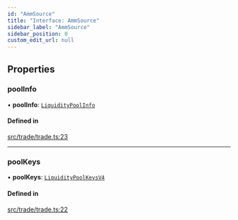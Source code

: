 ```yaml
---
id: "AmmSource"
title: "Interface: AmmSource"
sidebar_label: "AmmSource"
sidebar_position: 0
custom_edit_url: null
---
```


## Properties

### poolInfo

• **poolInfo**: [`LiquidityPoolInfo`](LiquidityPoolInfo.md)

#### Defined in

[src/trade/trade.ts:23](https://github.com/alpha-defi/raydium-sdk/blob/4217474/src/trade/trade.ts#L23)

___

### poolKeys

• **poolKeys**: [`LiquidityPoolKeysV4`](../modules.md#liquiditypoolkeysv4)

#### Defined in

[src/trade/trade.ts:22](https://github.com/alpha-defi/raydium-sdk/blob/4217474/src/trade/trade.ts#L22)
